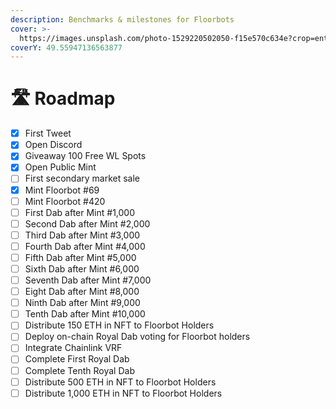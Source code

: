 ```yaml
---
description: Benchmarks & milestones for Floorbots
cover: >-
  https://images.unsplash.com/photo-1529220502050-f15e570c634e?crop=entropy&cs=tinysrgb&fm=jpg&ixid=MnwxOTcwMjR8MHwxfHNlYXJjaHw1fHxmbG9vciUyMHNpZ258ZW58MHx8fHwxNjU5Mjk4NjUy&ixlib=rb-1.2.1&q=80
coverY: 49.55947136563877
---
```


# 🛣 Roadmap

* [x] First Tweet
* [x] Open Discord
* [x] Giveaway 100 Free WL Spots
* [x] Open Public Mint
* [ ] First secondary market sale
* [x] Mint Floorbot #69
* [ ] Mint Floorbot #420
* [ ] First Dab after Mint #1,000
* [ ] Second Dab after Mint #2,000
* [ ] Third Dab after Mint #3,000
* [ ] Fourth Dab after Mint #4,000
* [ ] Fifth Dab after Mint #5,000
* [ ] Sixth Dab after Mint #6,000
* [ ] Seventh Dab after Mint #7,000
* [ ] Eight Dab after Mint #8,000
* [ ] Ninth Dab after Mint #9,000
* [ ] Tenth Dab after Mint #10,000
* [ ] Distribute 150 ETH in NFT to Floorbot Holders
* [ ] Deploy on-chain Royal Dab voting for Floorbot holders
* [ ] Integrate Chainlink VRF
* [ ] Complete First Royal Dab
* [ ] Complete Tenth Royal Dab
* [ ] Distribute 500 ETH in NFT to Floorbot Holders
* [ ] Distribute 1,000 ETH in NFT to Floorbot Holders
